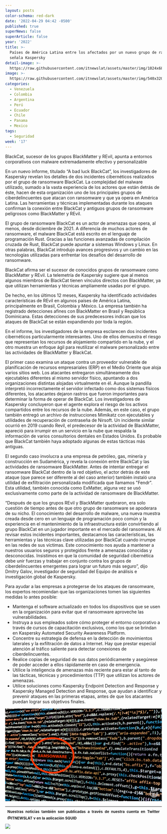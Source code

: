 ```yaml
---
layout: posts
color-schema: red-dark
date: '2022-04-29 04:42 -0500'
published: true
superNews: false
superArticle: false
year: '2022'
title: >-
  Países de América Latina entre los afectados por un nuevo grupo de ransomware,
  señala Kaspersky
detail-image: >-
  https://raw.githubusercontent.com/itnewslat/assets/master/img/1024x680/Codigo-ransomware-g.jpg
image: >-
  https://raw.githubusercontent.com/itnewslat/assets/master/img/540x320/Codigo-ransomware-p.jpg
categories:
  - Venezuela
  - Colombia
  - Argentina
  - Perú
  - Ecuador
  - Chile
  - Panama
  - Mexico
tags:
  - Seguridad
week: '17'
---
```

BlackCat, sucesor de los grupos BlackMatter y REvil, apunta a entornos corporativos con malware extremadamente efectivo y personalizable

En un nuevo informe, titulado “A bad luck BlackCat”, los investigadores de Kaspersky revelan los detalles de dos incidentes cibernéticos realizados por el grupo de ransomware BlackCat. La complejidad del malware utilizado, sumado a la vasta experiencia de los actores que están detrás de éste, hacen de esta organización uno de los principales grupos de ciberdelincuentes que atacan con ransomware y que ya opera en América Latina. Las herramientas y técnicas implementadas durante los ataques confirman la conexión entre BlackCat y antiguos grupos de ransomware peligrosos como BlackMatter y REvil.

El grupo de ransomware BlackCat es un actor de amenazas que opera, al menos, desde diciembre de 2021. A diferencia de muchos actores de ransomware, el malware BlackCat está escrito en el lenguaje de programación Rust. Gracias a las funciones avanzadas de compilación cruzada de Rust, BlackCat puede apuntar a sistemas Windows y Linux. En otras palabras, BlackCat introdujo avances progresivos y un cambio en las tecnologías utilizadas para enfrentar los desafíos del desarrollo de ransomware.

BlackCat afirma ser el sucesor de conocidos grupos de ransomware como BlackMatter y REvil. La telemetría de Kaspersky sugiere que al menos algunos miembros de BlackCat tienen vínculos directos con BlackMatter, ya que utilizan herramientas y técnicas ampliamente usadas por el grupo.

De hecho, en los últimos 12 meses, Kaspersky ha identificado actividades características de REvil en algunos países de América Latina, principalmente en Brasil, Colombia y México. La empresa también ha registrado detecciones afines con BlackMatter en Brasil y República Dominicana. Estas detecciones de sus predecesores indican que los ataques de BlackCat se están expandiendo por toda la región.

En el informe, los investigadores de la empresa esclarecen dos incidentes cibernéticos particularmente interesantes. Uno de ellos demuestra el riesgo que representan los recursos de alojamiento compartido en la nube, y el otro muestra un enfoque ágil para reutilizar el malware personalizado entre las actividades de BlackMatter y BlackCat.

El primer caso examina un ataque contra un proveedor vulnerable de planificación de recursos empresariales (ERP) en el Medio Oriente que aloja varios sitios web. Los atacantes entregaron simultáneamente dos ejecutables diferentes al mismo servidor físico, apuntando a dos organizaciones distintas alojadas virtualmente en él. Aunque la pandilla interpretó incorrectamente el servidor infectado como dos sistemas físicos diferentes, los atacantes dejaron rastros que fueron importantes para determinar la forma de operar de BlackCat. Los investigadores de Kaspersky concluyeron que el agente explora el riesgo de los activos compartidos entre los recursos de la nube. Además, en este caso, el grupo también entregó un archivo de instrucciones Mimikatz con ejecutables y utilidades de recuperación de contraseña de Nirsoft. Un incidente similar ocurrió en 2019 cuando Revil, el predecesor de la actividad de BlackMatter, apareció para irrumpir en un servicio en la nube que respalda la información de varios consultorios dentales en Estados Unidos. Es probable que BlackCat también haya adoptado algunas de estas tácticas más antiguas.

El segundo caso involucra a una empresa de petróleo, gas, minería y construcción en Sudamérica, y revela la conexión entre BlackCat y las actividades de ransomware BlackMatter. Antes de intentar entregar el ransomware BlackCat dentro de la red objetivo, el actor detrás de este ataque (que parece ser diferente al del caso anterior) también instaló una utilidad de exfiltración personalizada modificada que llamamos "Fendr". Esta utilidad, también conocida como ExMatter, alguna vez se usó exclusivamente como parte de la actividad de ransomware de BlackMatter.

“Después de que los grupos REvil y BlackMatter quebraron, era solo cuestión de tiempo antes de que otro grupo de ransomware se apoderara de su nicho. El conocimiento del desarrollo de malware, una nueva muestra creada desde cero en un lenguaje de programación poco común y la experiencia en el mantenimiento de la infraestructura están convirtiendo al grupo BlackCat en un jugador importante en el mercado del ransomware. Al revisar estos incidentes importantes, destacamos las características, las herramientas y las técnicas clave utilizadas por BlackCat cuando irrumpe en las redes de sus víctimas. Este conocimiento nos ayuda a mantener a nuestros usuarios seguros y protegidos frente a amenazas conocidas y desconocidas. Insistimos en que la comunidad de seguridad cibernética debe unir fuerzas y trabajar en conjunto contra los grupos de ciberdelincuentes emergentes para lograr un futuro más seguro”, dijo Dmitry Galov, investigador de seguridad del Equipo de análisis e investigación global de Kaspersky.

Para ayudar a las empresas a protegerse de los ataques de ransomware, los expertos recomiendan que las organizaciones tomen las siguientes medidas lo antes posible:

- Mantenga el software actualizado en todos los dispositivos que se usen en la organización para evitar que el ransomware aproveche las vulnerabilidades.
- Instruya a sus empleados sobre cómo proteger el entorno corporativo a través de cursos de capacitación exclusivos, como los que se brindan en Kaspersky Automated Security Awareness Platform.
- Concentre su estrategia de defensa en la detección de movimientos laterales y la exfiltración de datos a Internet. Hay que prestar especial atención al tráfico saliente para detectar conexiones de ciberdelincuentes.
- Realice copias de seguridad de sus datos periódicamente y asegúrese de poder acceder a ellos rápidamente en caso de emergencia.
- Utilice la inteligencia de amenazas más reciente para estar al tanto de las tácticas, técnicas y procedimientos (TTP) que utilizan los actores de amenazas.
- Utilice soluciones como Kaspersky Endpoint Detection and Response y Kaspersky Managed Detection and Response, que ayudan a identificar y prevenir ataques en las primeras etapas, antes de que los atacantes puedan lograr sus objetivos finales.

![](https://raw.githubusercontent.com/itnewslat/assets/master/img/540x320/Codigo-ransomware-p.jpg)


<table style="height: 42px;" width="569">
<tbody>
<tr>
<td style="text-align: justify;"><sub><strong>Nuestras noticias también son publicadas a través de nuestra cuenta en Twitter <a href="https://twitter.com/itnewslat?lang=es">@ITNEWSLAT</a> y en la aplicación <a href="https://squidapp.co/en/">SQUID</a></strong></sub></td>
</tr>
</tbody>
</table>

<img src="https://tracker.metricool.com/c3po.jpg?hash=56f88a41e39ab42c063cc51676587a04"/>
